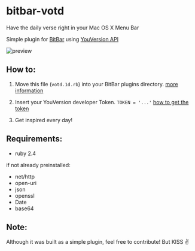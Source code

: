 # bitbar-votd
Have the daily verse right in your Mac OS X Menu Bar

Simple plugin for [BitBar](https://getbitbar.com)
using [YouVersion API](https://developers.youversion.com)


![preview](https://drive.google.com/uc?export=download&id=1dpt4wWamYbk_l49u8IAOVf66wA27cAi0)

## How to:
1. Move this file (`votd.1d.rb`) into your BitBar plugins directory.
[more information](https://github.com/matryer/bitbar#get-started)

2. Insert your YouVersion developer Token. `TOKEN = '...'`
[how to get the token](https://yv-public-api-docs.netlify.com/getting-started.html#getting-an-api-token)

3. Get inspired every day!

## Requirements:

* ruby 2.4

if not already preinstalled:
* net/http
* open-uri
* json
* openssl
* Date
* base64

## Note:
Although it was built as a simple plugin, feel free to contribute!
But KISS :v:
